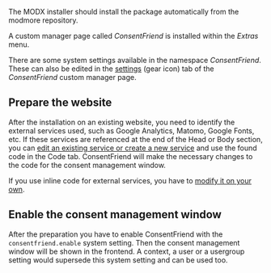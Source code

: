 The MODX installer should install the package automatically from the modmore
repository.

A custom manager page called _ConsentFriend_ is installed within the _Extras_
menu.

There are some system settings available in the namespace _ConsentFriend_. These
can also be edited in the [settings](03_Custom_Manager_Page/05_Settings.md) (gear
icon) tab of the _ConsentFriend_ custom manager page.

## Prepare the website

After the installation on an existing website, you need to identify the external
services used, such as Google Analytics, Matomo, Google Fonts, etc. If these
services are referenced at the end of the Head or Body section, you can [edit an
existing service or create a new
service](03_Custom_Manager_Page/01_Services.md#createedit) and use the found
code in the Code tab. ConsentFriend will make the necessary changes to the code
for the consent management window.

If you use inline code for external services, you have to [modify it on your
own](02_Functionality/01_Introduction.md#custom-external-services).

## Enable the consent management window

After the preparation you have to enable ConsentFriend with the
`consentfriend.enable` system setting. Then the consent management window will
be shown in the frontend. A context, a user or a usergroup setting would
supersede this system setting and can be used too.
